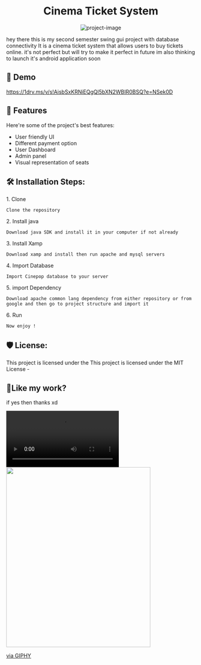 <h1 align="center" id="title">Cinema Ticket System</h1>

<p align="center"><img src="https://socialify.git.ci/Deadlywolf12/Cinepop_Cinema_Ticketing_System/image?font=Rokkitt&amp;language=1&amp;name=1&amp;owner=1&amp;pattern=Solid&amp;stargazers=1&amp;theme=Dark" alt="project-image"></p>

<p id="description">
hey there this is my second semester  swing gui project with database connectivity
It is a cinema ticket system that allows users to buy tickets online.
it's not perfect but will try to make it perfect in future 
im also thinking to launch it's android application soon</p>

<h2>🚀 Demo</h2>

https://1drv.ms/v/s!AisbSxKRNiEQgQl5bXN2WBIR0BSQ?e=NSek0D

  
  
<h2>🧐 Features</h2>

Here're some of the project's best features:

*   User friendly UI
*   Different payment option
*   User Dashboard
*   Admin panel
*   Visual representation of seats

<h2>🛠️ Installation Steps:</h2>

<p>1. Clone</p>

```
Clone the repository
```

<p>2. Install java</p>

```
Download java SDK and install it in your computer if not already
```

<p>3. Install Xamp</p>

```
Download xamp and install then run apache and mysql servers
```

<p>4. Import Database</p>

```
Import Cinepop database to your server
```

<p>5. import Dependency</p>

```
Download apache common lang dependency from either repository or from google and then go to project structure and import it
```

<p>6. Run</p>

```
Now enjoy !
```

<h2>🛡️ License:</h2>

This project is licensed under the This project is licensed under the MIT License -

<h2>💖Like my work?</h2>

if yes then thanks xd

![me](https://github.com/Deadlywolf12/Cinepop_Cinema_Ticketing_System/blob/master/Gif/git.mp4)
<img src="[https://giphy.com/embed/cN9ELyVNWHEYKyt0GT](https://media.giphy.com/media/v1.Y2lkPTc5MGI3NjExYzdhMDIyMzkyZTJkNWJjMTc0ZGNhZjMyYTZmMWNkMjU2MDA5ZjI1ZCZjdD1n/cN9ELyVNWHEYKyt0GT/giphy.gif)" width="384" height="480" frameBorder="0" class="giphy-embed" allowFullScreen></iframe><p><a href="https://giphy.com/gifs/cN9ELyVNWHEYKyt0GT">via GIPHY</a></p>



